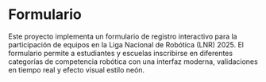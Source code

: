 # Formulario
Este proyecto implementa un formulario de registro interactivo para la participación de equipos en la Liga Nacional de Robótica (LNR) 2025. El formulario permite a estudiantes y escuelas inscribirse en diferentes categorías de competencia robótica con una interfaz moderna, validaciones en tiempo real y efecto visual estilo neón.
